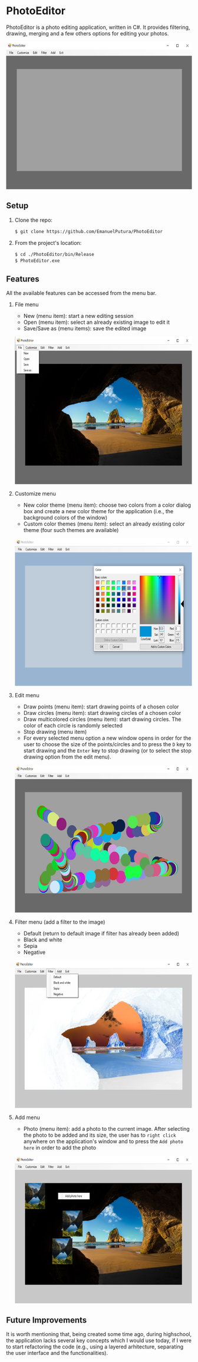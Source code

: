 # PhotoEditor
 PhotoEditor is a photo editing application, written in C#. It provides filtering, drawing, merging and a few others options for editing your photos.
 
  <!-- ![Startup](https://github.com/EmanuelPutura/PhotoEditor/blob/main/img/startup.png) -->
  <p align="center"> <img src="https://github.com/EmanuelPutura/PhotoEditor/blob/main/img/startup.png" height="400"/> </p>


## Setup
 1. Clone the repo:
    ```sh
    $ git clone https://github.com/EmanuelPutura/PhotoEditor
    ```
 2. From the project's location:
    ```sh
    $ cd ./PhotoEditor/bin/Release
    $ PhotoEditor.exe
    ```


## Features
All the available features can be accessed from the menu bar.
1. File menu
   - New (menu item): start a new editing session
   - Open (menu item): select an already existing image to edit it
   - Save/Save as (menu items): save the edited image

   <!-- ![File Menu](https://github.com/EmanuelPutura/PhotoEditor/blob/main/img/file_menu.png) -->
   <p align="center"> <img src="https://github.com/EmanuelPutura/PhotoEditor/blob/main/img/file_menu.png" height="400"/> </p>
   
2. Customize menu
   - New color theme (menu item): choose two colors from a color dialog box and create a new color theme for the application (i.e., the background colors of the window)
   - Custom color themes (menu item): select an already existing color theme (four such themes are available)

   <!-- ![Customize Menu](https://github.com/EmanuelPutura/PhotoEditor/blob/main/img/customize_menu.png) -->
   <p align="center"> <img src="https://github.com/EmanuelPutura/PhotoEditor/blob/main/img/customize_menu.png" height="400"/> </p>
   

3. Edit menu
   - Draw points (menu item): start drawing points of a chosen color
   - Draw circles (menu item): start drawing circles of a chosen color
   - Draw multicolored circles (menu item): start drawing circles. The color of each circle is randomly selected
   - Stop drawing (menu item)
   - For every selected menu option a new window opens in order for the user to choose the size of the points/circles and to press the ```D``` key to start drawing and the ```Enter``` key to stop drawing (or to select the stop drawing option from the edit menu).
   
   <p align="center"> <img src="https://github.com/EmanuelPutura/PhotoEditor/blob/main/img/edit_menu.png" height="400"/> </p>


4. Filter menu (add a filter to the image)
   - Default (return to default image if filter has already been added)
   - Black and white
   - Sepia
   - Negative
   
   <p align="center"> <img src="https://github.com/EmanuelPutura/PhotoEditor/blob/main/img/filter_menu.png" height="400"/> </p>


5. Add menu
   - Photo (menu item): add a photo to the current image. After selecting the photo to be added and its size, the user has to ```right click``` anywhere on the application's window and to press the ```Add photo here``` in order to add the photo

   <p align="center"> <img src="https://github.com/EmanuelPutura/PhotoEditor/blob/main/img/add_menu.png" height="400"/> </p>


## Future Improvements
It is worth mentioning that, being created some time ago, during highschool, the application lacks several key concepts which I would use today, if I were to start refactoring the code (e.g., using a layered arhitecture, separating the user interface and the functionalities).
